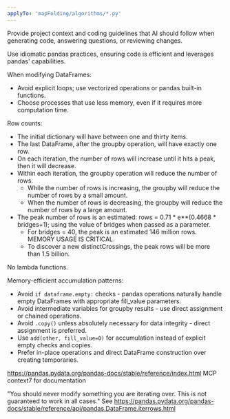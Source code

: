 ```yaml
---
applyTo: 'mapFolding/algorithms/*.py'
---
```

Provide project context and coding guidelines that AI should follow when generating code, answering questions, or reviewing changes.

Use idiomatic pandas practices, ensuring code is efficient and leverages pandas' capabilities.

When modifying DataFrames:
- Avoid explicit loops; use vectorized operations or pandas built-in functions.
- Choose processes that use less memory, even if it requires more computation time.

Row counts:
- The initial dictionary will have between one and thirty items.
- The last DataFrame, after the groupby operation, will have exactly one row.
- On each iteration, the number of rows will increase until it hits a peak, then it will decrease.
- Within each iteration, the groupby operation will reduce the number of rows.
  - While the number of rows is increasing, the groupby will reduce the number of rows by a small amount.
  - When the number of rows is decreasing, the groupby will reduce the number of rows by a large amount.
- The peak number of rows is an estimated: rows = 0.71 * e**(0.4668 * bridges+1); using the value of bridges when passed as a parameter.
  - For bridges = 40, the peak is an estimated 146 million rows. MEMORY USAGE IS CRITICAL.
  - To discover a new distinctCrossings, the peak rows will be more than 1.5 billion.

No lambda functions.

Memory-efficient accumulation patterns:
- Avoid `if dataframe.empty:` checks - pandas operations naturally handle empty DataFrames with appropriate fill_value parameters.
- Avoid intermediate variables for groupby results - use direct assignment or chained operations.
- Avoid `.copy()` unless absolutely necessary for data integrity - direct assignment is preferred.
- Use `add(other, fill_value=0)` for accumulation instead of explicit empty checks and copies.
- Prefer in-place operations and direct DataFrame construction over creating temporaries.

https://pandas.pydata.org/pandas-docs/stable/reference/index.html
MCP context7 for documentation

"You should never modify something you are iterating over. This is not guaranteed to work in all cases." See https://pandas.pydata.org/pandas-docs/stable/reference/api/pandas.DataFrame.iterrows.html
